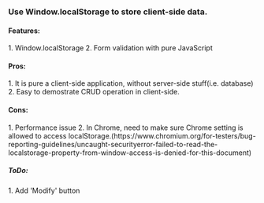 <h3>Use Window.localStorage to store client-side data.</h3>

<h4>Features:</h4>
	1. Window.localStorage
	2. Form validation with pure JavaScript

<h4>Pros:</h4>
	1. It is pure a client-side application, without server-side stuff(i.e. database)
	2. Easy to demostrate CRUD operation in client-side.
<h4>Cons:</h4>
	1. Performance issue
	2. In Chrome, need to make sure Chrome setting is allowed to access localStorage.(https://www.chromium.org/for-testers/bug-reporting-guidelines/uncaught-securityerror-failed-to-read-the-localstorage-property-from-window-access-is-denied-for-this-document)

<h5>ToDo:</h5>
	1. Add 'Modify' button

